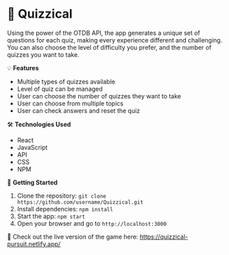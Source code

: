 # 📝 Quizzical
Using the power of the OTDB API, the app generates a unique set of questions for each quiz, 
making every experience different and challenging. You can also choose the level of difficulty you prefer, 
and the number of quizzes you want to take.

💡 **Features**
- Multiple types of quizzes available
- Level of quiz can be managed
- User can choose the number of quizzes they want to take
- User can choose from multiple topics
- User can check answers and reset the quiz

🛠️ **Technologies Used**
- React
- JavaScript
- API
- CSS
- NPM

🚀 **Getting Started**
1. Clone the repository: `git clone https://github.com/username/Quizzical.git`
2. Install dependencies: `npm install`
3. Start the app: `npm start`
4. Open your browser and go to `http://localhost:3000`

🔗 Check out the live version of the game here: https://quizzical-pursuit.netlify.app/
